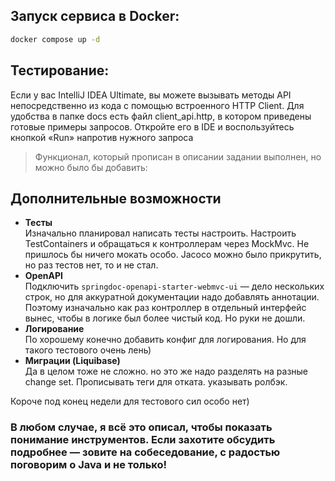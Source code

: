 ## Запуск сервиса в Docker:

```bash
docker compose up -d
```

##  Тестирование: 

Если у вас IntelliJ IDEA Ultimate, вы можете вызывать методы API непосредственно из кода с помощью встроенного HTTP Client. 
Для удобства в папке docs есть файл client_api.http, в котором приведены готовые примеры запросов.
Откройте его в IDE и воспользуйтесь кнопкой «Run» напротив нужного запроса 

> Функционал, который прописан в описании задании выполнен, но можно было бы добавить: 

## Дополнительные возможности
- **Тесты**  
  Изначально планировал написать тесты настроить. Настроить TestContainers и обращаться к контроллерам через MockMvc. Не пришлось бы ничего мокать особо.
Jacoco можно было прикрутить, но раз тестов нет, то и не стал.
- **OpenAPI**  
  Подключить `springdoc-openapi-starter-webmvc-ui` — дело нескольких строк, но для аккуратной документации надо добавлять аннотации. Поэтому изначально как раз контроллер в отдельный интерфейс вынес, чтобы в логике был более  чистый код.
Но руки не дошли. 
- **Логирование**  
  По хорошему конечно добавить конфиг для логирования. Но для такого тестового очень лень)
- **Миграции (Liquibase)**  
  Да в целом тоже не сложно. но это же надо разделять на разные change set. Прописывать теги для отката. указывать ролбэк.

Короче под конец недели для тестового сил особо нет)
### В любом случае, я всё это описал, чтобы показать понимание инструментов. Если захотите обсудить подробнее — зовите на собеседование, с радостью поговорим о Java и не только!
